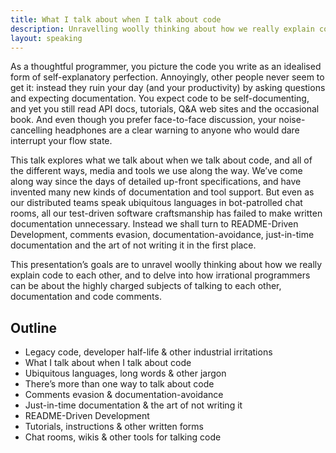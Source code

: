 ```yaml
---
title: What I talk about when I talk about code
description: Unravelling woolly thinking about how we really explain code to each other
layout: speaking
---
```


As a thoughtful programmer, you picture the code you write as an idealised form of self-explanatory perfection. Annoyingly, other people never seem to get it: instead they ruin your day (and your productivity) by asking questions and expecting documentation. You expect code to be self-documenting, and yet you still read API docs, tutorials, Q&A web sites and the occasional book. And even though you prefer face-to-face discussion, your noise-cancelling headphones are a clear warning to anyone who would dare interrupt your flow state.

This talk explores what we talk about when we talk about code, and all of the different ways, media and tools we use along the way. We’ve come along way since the days of detailed up-front specifications, and have invented many new kinds of documentation and tool support. But even as our distributed teams speak ubiquitous languages in bot-patrolled chat rooms, all our test-driven software craftsmanship has failed to make written documentation unnecessary. Instead we shall turn to README-Driven Development, comments evasion, documentation-avoidance, just-in-time documentation and the art of not writing it in the first place.

This presentation’s goals are to unravel woolly thinking about how we really explain code to each other, and to delve into how irrational programmers can be about the highly charged subjects of talking to each other, documentation and code comments.

## Outline

* Legacy code, developer half-life & other industrial irritations
* What I talk about when I talk about code
* Ubiquitous languages, long words & other jargon
* There’s more than one way to talk about code
* Comments evasion & documentation-avoidance
* Just-in-time documentation & the art of not writing it
* README-Driven Development
* Tutorials, instructions & other written forms
* Chat rooms, wikis & other tools for talking code
